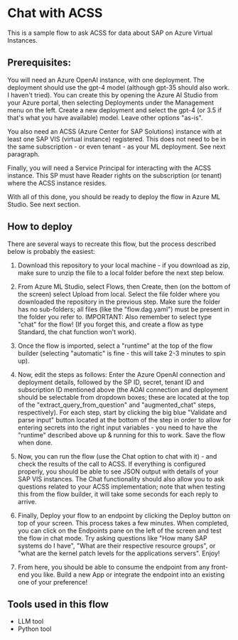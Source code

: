 # Chat with ACSS

This is a sample flow to ask ACSS for data about SAP on Azure Virtual Instances.

## Prerequisites:

You will need an Azure OpenAI instance, with one deployment. The deployment should use the gpt-4 model (although gpt-35 should also work. I haven't tried). You can create this by opening the Azure AI Studio from your Azure portal, then selecting Deployments under the Management menu on the left. Create a new deployment and select the gpt-4 (or 3.5 if that's what you have available) model. Leave other options "as-is".

You also need an ACSS (Azure Center for SAP Solutions) instance with at least one SAP VIS (virtual instance) registered. This does not need to be in the same subscription - or even tenant - as your ML deployment. See next paragraph.

Finally, you will need a Service Principal for interacting with the ACSS instance. This SP must have Reader rights on the subscription (or tenant) where the ACSS instance resides.

With all of this done, you should be ready to deploy the flow in Azure ML Studio. See next section.

## How to deploy

There are several ways to recreate this flow, but the process described below is probably the easiest:
1. Download this repository to your local machine - if you download as zip, make sure to unzip the file to a local folder before the next step below.

2. From Azure ML Studio, select Flows, then Create, then (on the bottom of the screen) select Upload from local. Select the file folder where you downloaded the repository in the previous step. Make sure the folder has no sub-folders; all files (like the "flow.dag.yaml") must be present in the folder you refer to. IMPORTANT: Also remember to select type "chat" for the flow! (If you forget this, and create a flow as type Standard, the chat function won't work).

3. Once the flow is imported, select a "runtime" at the top of the flow builder (selecting "automatic" is fine - this will take 2-3 minutes to spin up).

4. Now, edit the steps as follows: Enter the Azure OpenAI connection and deployment details, followed by the SP ID, secret, tenant ID and subscription ID mentioned above (the AOAI connection and deployment should be selectable from dropdown boxes; these are located at the top of the "extract_query_from_question" and "augmented_chat" steps, respectively). For each step, start by clicking the big blue "Validate and parse input" button located at the bottom of the step in order to allow for entering secrets into the right input variables - you need to have the "runtime" described above up & running for this to work. Save the flow when done.

5. Now, you can run the flow (use the Chat option to chat with it) - and check the results of the call to ACSS. If everything is configured properly, you should be able to see JSON output with details of your SAP VIS instances. The Chat functionality should also allow you to ask questions related to your ACSS implementation; note that when testing this from the flow builder, it will take some seconds for each reply to arrive.

6. Finally, Deploy your flow to an endpoint by clicking the Deploy button on top of your screen. This process takes a few minutes. When completed, you can click on the Endpoints pane on the left of the screen and test the flow in chat mode. Try asking questions like "How many SAP systems do I have", "What are their respective resource groups", or "what are the kernel patch levels for the applications servers". Enjoy!

7. From here, you should be able to consume the endpoint from any front-end you like. Build a new App or integrate the endpoint into an existing one of your preference!


## Tools used in this flow
- LLM tool
- Python tool
